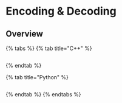 # Encoding & Decoding

## Overview



{% tabs %}
{% tab title="C++" %}
```cpp
```
{% endtab %}

{% tab title="Python" %}
```python
```
{% endtab %}
{% endtabs %}
